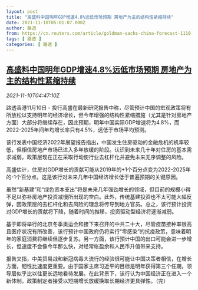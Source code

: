 ```yaml
---
layout: post
title: "高盛料中国明年GDP增速4.8%远低市场预期 房地产为主的结构性紧缩持续"
date: 2021-11-10T05:01:07.000Z
author: 路透
from: https://cn.reuters.com/article/goldman-sachs-china-forecast-1110-wedn-idCNKBS2HV0G6
tags: [ 路透 ]
categories: [ 路透 ]
---
```

<!--1636520467000-->
[高盛料中国明年GDP增速4.8%远低市场预期 房地产为主的结构性紧缩持续](https://cn.reuters.com/article/goldman-sachs-china-forecast-1110-wedn-idCNKBS2HV0G6)
------

<div>
<div><i>2021-11-10T04:47:10Z</i></div><p>路透香港11月10日 - 投行高盛在最新研究报告中称，尽管预计中国的宏观政策将有所放松以支持明年的经济增长，但今年增强的结构性紧缩措施（尤其是针对房地产方面）大部分将继续存在，因此预期，明年中国实际GDP增速将为4.8%，而2022-2025年间年均增长率只有4.5%，远低于市场平均预测。</p><p>该行发表中国经济2022年展望报告指出，中国发生住房驱动的金融危机的机率较低，但相信房地产市场已进入多年放缓的阶段。认识到未来几十年对住房的基本需求减弱，政策层现在正在采取行动使行业去杠杆化并避免未来无序调整的风险。</p><p>高盛估计，住房对GDP增长的贡献可能从2019年的+1个百分点变为2022-2025年的-1个百分点。这是该行对未来几年中国经济增长低于普遍预期的关键原因。</p><p>虽然“新基建”和“绿色资本支出”将是未来几年强劲增长的领域，但目前的规模小得不足以弥补房地产投资减慢所出现的空白。此外，传统基建投资也不太可能大幅反弹，因政策层的去杠杆化和去风险的理念将传导到地方官员。总之，该行预计投资对GDP增长的贡献将下降，随着时间的推移，投资驱动型经济将逐渐减弱。</p><p>基于即将举行的北京冬季奥运会和接下来召开的中共二十大，尽管疫苗接种率很高且医疗状况有所改善，该行预计中国政府仍将实行“零感染”的抗疫政策，意味着明年的家庭消费将继续但逐步复苏。另一方面，该行预计中国的出口可能会进一步增长，但速度不会像今年那么快，对经常帐盈余和人民币升值带来支持。</p><p>报告又指，中美贸易战和新冠病毒大流行的经验很可能让中国决策者相信，在增长方面，韧性比速度更重要。由于国家主席习近平的目标是明年获得第三个任期，领导层似乎比以往更长远地看待发展。在此背景下，该行认为中国经济正在进入一个新体制，政策制定者接受以短期增长放缓换取长期经济更具弹性。（完）</p>
</div>
